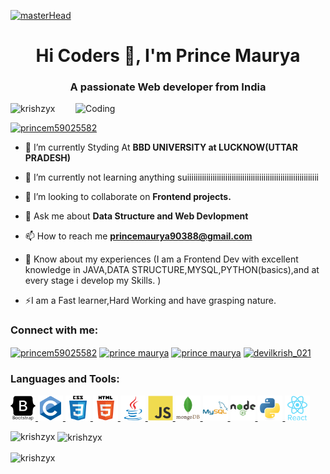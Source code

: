[![masterHead](https://1.bp.blogspot.com/-7A4WynwLsMw/XbBpCXG8fHI/AAAAAAAAMt4/uOa1bpLskYgrwGbllhSu2SDj_Mig8SXJQCLcBGAsYHQ/s1600/2000_600px.gif)](https://Krishzyx.io)
<h1 align="center">Hi Coders 👋, I'm Prince Maurya</h1>
<h3 align="center">A passionate Web developer from India</h3>
<img align="right" alt="Coding" width="400" src="https://miro.medium.com/max/1600/0*C-cPP9D2MIyeexAT.gif">


<p align="left"> <img src="https://komarev.com/ghpvc/?username=krishzyx&label=Profile%20views&color=0e75b6&style=flat" alt="krishzyx" /> </p>

<p align="left"> <a href="https://twitter.com/princem59025582" target="blank"><img src="https://img.shields.io/twitter/follow/princem59025582?logo=twitter&style=for-the-badge" alt="princem59025582" /></a> </p>

- 🔭 I’m currently Styding At **BBD UNIVERSITY at LUCKNOW(UTTAR PRADESH)**

- 🌱 I’m currently not learning anything suiiiiiiiiiiiiiiiiiiiiiiiiiiiiiiiiiiiiiiiiiiiiiiiiiiiiiiiiiiiiii

- 👯 I’m looking to collaborate on **Frontend projects.**

- 💬 Ask me about **Data Structure and Web Devlopment**

- 📫 How to reach me **princemaurya90388@gmail.com**

- 📄 Know about my experiences (I am a Frontend Dev with excellent knowledge in JAVA,DATA STRUCTURE,MYSQL,PYTHON(basics),and at every stage i develop my Skills. )

- ⚡I am a Fast learner,Hard Working and have grasping nature.

<h3 align="left">Connect with me:</h3>
<p align="left">
<a href="https://twitter.com/princem59025582" target="blank"><img align="center" src="https://raw.githubusercontent.com/rahuldkjain/github-profile-readme-generator/master/src/images/icons/Social/twitter.svg" alt="princem59025582" height="30" width="40" /></a>
<a href="https://linkedin.com/in/prince maurya" target="blank"><img align="center" src="https://raw.githubusercontent.com/rahuldkjain/github-profile-readme-generator/master/src/images/icons/Social/linked-in-alt.svg" alt="prince maurya" height="30" width="40" /></a>
<a href="https://fb.com/prince maurya" target="blank"><img align="center" src="https://raw.githubusercontent.com/rahuldkjain/github-profile-readme-generator/master/src/images/icons/Social/facebook.svg" alt="prince maurya" height="30" width="40" /></a>
<a href="https://instagram.com/devilkrish_021" target="blank"><img align="center" src="https://raw.githubusercontent.com/rahuldkjain/github-profile-readme-generator/master/src/images/icons/Social/instagram.svg" alt="devilkrish_021" height="30" width="40" /></a>
</p>

<h3 align="left">Languages and Tools:</h3>
<p align="left">  </a> <a href="https://getbootstrap.com" target="_blank" rel="noreferrer"> <img src="https://raw.githubusercontent.com/devicons/devicon/master/icons/bootstrap/bootstrap-plain-wordmark.svg" alt="bootstrap" width="40" height="40"/> </a> <a href="https://www.cprogramming.com/" target="_blank" rel="noreferrer"> <img src="https://raw.githubusercontent.com/devicons/devicon/master/icons/c/c-original.svg" alt="c" width="40" height="40"/> </a> <a href="https://www.w3schools.com/css/" target="_blank" rel="noreferrer"> <img src="https://raw.githubusercontent.com/devicons/devicon/master/icons/css3/css3-original-wordmark.svg" alt="css3" width="40" height="40"/> </a> <a href="https://www.w3.org/html/" target="_blank" rel="noreferrer"> <img src="https://raw.githubusercontent.com/devicons/devicon/master/icons/html5/html5-original-wordmark.svg" alt="html5" width="40" height="40"/> </a> <a href="https://www.java.com" target="_blank" rel="noreferrer"> <img src="https://raw.githubusercontent.com/devicons/devicon/master/icons/java/java-original.svg" alt="java" width="40" height="40"/> </a> <a href="https://developer.mozilla.org/en-US/docs/Web/JavaScript" target="_blank" rel="noreferrer"> <img src="https://raw.githubusercontent.com/devicons/devicon/master/icons/javascript/javascript-original.svg" alt="javascript" width="40" height="40"/> </a> <a href="https://www.mongodb.com/" target="_blank" rel="noreferrer"> <img src="https://raw.githubusercontent.com/devicons/devicon/master/icons/mongodb/mongodb-original-wordmark.svg" alt="mongodb" width="40" height="40"/> </a> <a href="https://www.mysql.com/" target="_blank" rel="noreferrer"> <img src="https://raw.githubusercontent.com/devicons/devicon/master/icons/mysql/mysql-original-wordmark.svg" alt="mysql" width="40" height="40"/> </a> <a href="https://nodejs.org" target="_blank" rel="noreferrer"> <img src="https://raw.githubusercontent.com/devicons/devicon/master/icons/nodejs/nodejs-original-wordmark.svg" alt="nodejs" width="40" height="40"/> </a> <a href="https://www.python.org" target="_blank" rel="noreferrer"> <img src="https://raw.githubusercontent.com/devicons/devicon/master/icons/python/python-original.svg" alt="python" width="40" height="40"/> </a> <a href="https://reactjs.org/" target="_blank" rel="noreferrer"> <img src="https://raw.githubusercontent.com/devicons/devicon/master/icons/react/react-original-wordmark.svg" alt="react" width="40" height="40"/> </a> </p>

<p><img align="left" src="https://github-readme-stats.vercel.app/api/top-langs?username=krishzyx&show_icons=true&locale=en&layout=compact" alt="krishzyx" /></p>

<p>&nbsp;<img align="center" src="https://github-readme-stats.vercel.app/api?username=krishzyx&show_icons=true&locale=en" alt="krishzyx" /></p>

<p><img align="center" src="https://github-readme-streak-stats.herokuapp.com/?user=krishzyx&" alt="krishzyx" /></p>

